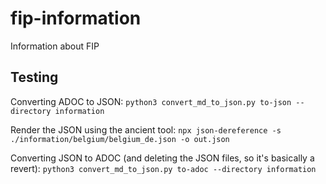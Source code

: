 # fip-information

Information about FIP

## Testing

Converting ADOC to JSON:
`python3 convert_md_to_json.py to-json --directory information`

Render the JSON using the ancient tool:
`npx json-dereference -s ./information/belgium/belgium_de.json -o out.json`

Converting JSON to ADOC (and deleting the JSON files, so it's basically a revert):
`python3 convert_md_to_json.py to-adoc --directory information`
